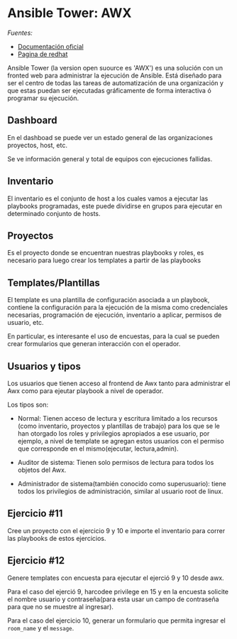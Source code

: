 # Ansible Tower: AWX
_Fuentes:_

- [Documentación oficial](https://docs.ansible.com/ansible_community.html)
- [Pagina de redhat](https://www.redhat.com/en/resources/awx-and-ansible-tower-datasheet)
<!-- - [Usuarios oficial](https://docs.ansible.com/ansible-tower/latest/html/userguide/users.html) -->

Ansible Tower (la version open suource es  'AWX') es una solución con un fronted web para administrar la ejecución de Ansible. Está diseñado para ser el centro de todas las tareas de automatización de una organización y que estas puedan ser ejecutadas gráficamente de forma interactiva ó programar su ejecución.
 

## Dashboard 

En el dashboad se puede ver un estado general de las organizaciones proyectos, host, etc.

Se ve información general y total de equipos con ejecuciones fallidas.

## Inventario

El inventario es el conjunto de host a los cuales vamos a ejecutar las playbooks programadas, este puede dividirse en grupos para ejecutar en determinado conjunto de hosts.

## Proyectos

Es el proyecto donde se encuentran nuestras playbooks y roles, es necesario para luego crear los templates a partir de las playbooks

## Templates/Plantillas

El template es una plantilla de configuración asociada a un playbook, contiene la configuración para la ejecución de la misma como credenciales necesarias, programación de ejecución, inventario a aplicar, permisos de usuario, etc.

En particular, es interesante el uso de encuestas, para la cual se pueden crear formularios que generan interacción con el operador.

## Usuarios y tipos

Los usuarios que tienen acceso al frontend de Awx tanto para administrar el Awx como para ejeutar playbook a nivel de operador. 

Los tipos son:

- Normal: Tienen acceso de lectura y escritura limitado a los recursos (como inventario, proyectos y plantillas de trabajo) para los que se le han otorgado los roles y privilegios apropiados a ese usuario, por ejemplo, a nivel de template se agregan estos usuarios con el permiso que corresponde en el mismo(ejecutar, lectura,admin).

- Auditor de sistema: Tienen solo permisos de lectura para todos los objetos del Awx.

- Administrador de sistema(también conocido como superusuario): tiene todos los privilegios de administración, similar al usuario root de linux.


<!-- ## Organizaciones

Las organizaciones reprensentarian una orgnazación a administrar, para la cual se pueden asociar proyectos, usuarios, inventarios, plantillas etc. -->

## Ejercicio #11

Cree un proyecto con el ejercicio 9 y 10 e importe el inventario para correr las playbooks de estos ejercicios.


## Ejercicio #12
Genere templates con encuesta para ejecutar el ejerció 9 y 10 desde awx.

Para el caso del ejerció 9, harcodee privilege en 15 y en la encuesta solicite el nombre usuario y contraseña(para esta usar un campo de contraseña para que no se muestre al ingresar).

Para el caso del ejercicio 10, generar un formulario que permita ingresar el `room_name` y el `message`.

